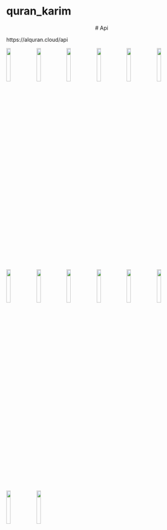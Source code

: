 # quran_karim



<p align="center"> # Api </p>
<p> https://alquran.cloud/api </p>


<img src="https://user-images.githubusercontent.com/26741217/167068776-7772fe3e-d647-40a9-b651-6ca59d452e05.jpg" width="15%"></img>
<img src="https://user-images.githubusercontent.com/26741217/167069106-562d5079-c1be-476a-b77d-1da88f76e391.jpg" width="15%"></img>
<img src="https://user-images.githubusercontent.com/26741217/167069217-defb937f-77dd-4980-887e-4cb1ce39a738.jpg" width="15%"></img>
<img src="https://user-images.githubusercontent.com/26741217/167069305-f38369e2-7ce2-4464-81f5-087ee499c860.jpg" width="15%"></img>
<img src="https://user-images.githubusercontent.com/26741217/167069321-850914bd-1bdb-43ff-8ee1-8044d25e8c35.jpg" width="15%"></img>
<img src="https://user-images.githubusercontent.com/26741217/167069341-473df0d7-7579-402b-9ea9-fb6ee7f95d68.jpg" width="15%"></img>
<img src="https://user-images.githubusercontent.com/26741217/167069367-1819bdc9-2f6f-4659-9fee-c5596dcbeb96.jpg" width="15%"></img>
<img src="https://user-images.githubusercontent.com/26741217/167069390-6ef58b4d-f6d7-419c-ba66-5eb797f96fb9.jpg" width="15%"></img>
<img src="https://user-images.githubusercontent.com/26741217/167069465-96b6c87b-ff3d-4b65-9b4d-9a326314e160.jpg" width="15%"></img>
<img src="https://user-images.githubusercontent.com/26741217/167069622-2e06a01a-ac9a-40f8-9297-d99cb3ea338a.jpg" width="15%"></img>
<img src="https://user-images.githubusercontent.com/26741217/167069645-86070eb1-b09f-4d52-b695-a67cacf58860.jpg" width="15%"></img>
<img src="https://user-images.githubusercontent.com/26741217/167069673-41f689c0-bec7-4210-952f-42c167391b90.jpg" width="15%"></img>
<img src="https://user-images.githubusercontent.com/26741217/167069691-68b7f063-7473-4388-9420-c881cc4a9bf8.jpg" width="15%"></img>
<img src="https://user-images.githubusercontent.com/26741217/167069704-26497c53-1452-4c86-9179-033a0d1ad50a.jpg" width="15%"></img>
  

